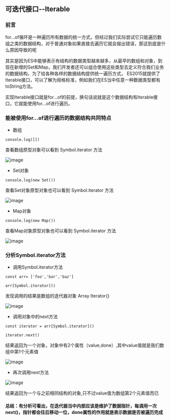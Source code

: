 ## 可迭代接口--Iterable

### 前言
for...of循环是一种遍历所有数据的统一方式，但经过我们实际尝试它只能遍历数组之类的数据结构，对于普通对象如果直接去遍历它就会报出错误，那这到底是什么原因导致的呢

其实是因为ES中能够表示有结构的数据类型越来越多，从最早的数组和对象，到现在新增的Set和Map，我们开发者还可以组合使用这些类型去定义符合我们业务的数据结构，为了给各种各样的数据结构提供统一遍历方式，
ES2015就提供了Iterable接口，可以了解为规格标准，例如我们在ES当中任意一种数据类型都有toString方法。

实现Iterable接口就是for...of的前提，换句话说就是这个数据结构有Iterable接口，它就能使用for...of进行遍历。

### 能被使用for...of进行遍历的数据结构共同特点

- 数组

```
console.log([])
```
查看数组原型对象可以看到 Symbol.iterator 方法

![image](https://user-images.githubusercontent.com/37037802/143867854-e3e85632-0f87-49e1-8ace-9474a99ef658.png)

- Set对象
```
console.log(new Set())
```

查看Set对象原型对象也可以看到 Symbol.iterator 方法

![image](https://user-images.githubusercontent.com/37037802/143867854-e3e85632-0f87-49e1-8ace-9474a99ef658.png)

- Map对象
```
console.log(new Map())
```

查看Map对象原型对象也可以看到 Symbol.iterator 方法

![image](https://user-images.githubusercontent.com/37037802/143867854-e3e85632-0f87-49e1-8ace-9474a99ef658.png)


### 分析Symbol.iterator方法

- 调用Symbol.iterator方法
```
const arr= ['foo','bar','baz']

arr[Symbol.iterator]()
```

发现调用的结果是数组的迭代器对象 Array Iterator{}

![image](https://user-images.githubusercontent.com/37037802/144004595-f4fac8a5-86d3-4cdf-a797-eede426cafa8.png)

- 调用对象中的next方法

```
const iterator = arr[Symbol.iterator]()

iterator.next()
```

结果返回为一个对象，对象中有2个属性（value,done）,其中value值就是我们数组中第1个元素值

![image](https://user-images.githubusercontent.com/37037802/144005072-895c38f3-8f42-42e9-8f57-1013ee793e0e.png)

- 再次调用next方法

![image](https://user-images.githubusercontent.com/37037802/144005371-9061229b-3744-4350-90ea-085f56a3d60c.png)

结果返回为一个与之前相同结构的对象,只不过value值为数组第2个元素值而已

#### 总结：有分析可看出，在迭代器当中内部应该是维护了数据指针，每调用一次next()，指针都会往后移动一位，done属性的作用就是表示数据是否被遍历完成










